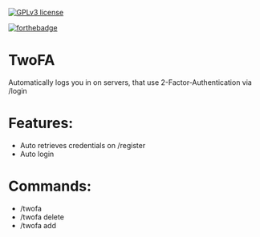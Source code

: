 [![GPLv3 license](https://img.shields.io/badge/License-GPLv3-blue.svg)](http://perso.crans.org/besson/LICENSE.html)

[![forthebadge](https://forthebadge.com/images/badges/built-with-love.svg)](https://forthebadge.com)

# TwoFA
Automatically logs you in on servers, that use 2-Factor-Authentication via /login

# Features:
- Auto retrieves credentials on /register
- Auto login

# Commands:
- /twofa
- /twofa delete
- /twofa add <Password>
